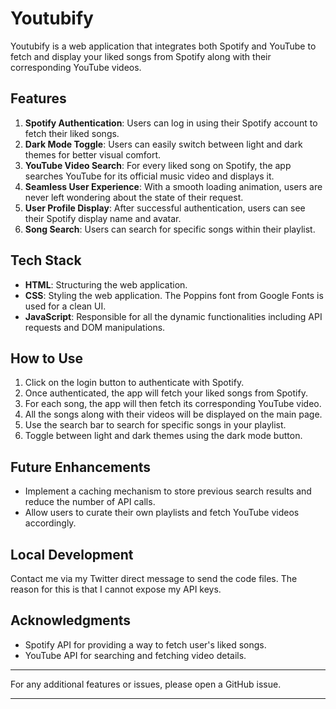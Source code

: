 # Youtubify

Youtubify is a web application that integrates both Spotify and YouTube to fetch and display your liked songs from Spotify along with their corresponding YouTube videos.

## Features

1. **Spotify Authentication**: Users can log in using their Spotify account to fetch their liked songs.
2. **Dark Mode Toggle**: Users can easily switch between light and dark themes for better visual comfort.
3. **YouTube Video Search**: For every liked song on Spotify, the app searches YouTube for its official music video and displays it.
4. **Seamless User Experience**: With a smooth loading animation, users are never left wondering about the state of their request.
5. **User Profile Display**: After successful authentication, users can see their Spotify display name and avatar.
6. **Song Search**: Users can search for specific songs within their playlist.

## Tech Stack

- **HTML**: Structuring the web application.
- **CSS**: Styling the web application. The Poppins font from Google Fonts is used for a clean UI.
- **JavaScript**: Responsible for all the dynamic functionalities including API requests and DOM manipulations.

## How to Use

1. Click on the login button to authenticate with Spotify.
2. Once authenticated, the app will fetch your liked songs from Spotify.
3. For each song, the app will then fetch its corresponding YouTube video.
4. All the songs along with their videos will be displayed on the main page.
5. Use the search bar to search for specific songs in your playlist.
6. Toggle between light and dark themes using the dark mode button.

## Future Enhancements

- Implement a caching mechanism to store previous search results and reduce the number of API calls.
- Allow users to curate their own playlists and fetch YouTube videos accordingly.

## Local Development

Contact me via my Twitter direct message to send the code files.
The reason for this is that I cannot expose my API keys.

## Acknowledgments

- Spotify API for providing a way to fetch user's liked songs.
- YouTube API for searching and fetching video details.

---

For any additional features or issues, please open a GitHub issue.

---
